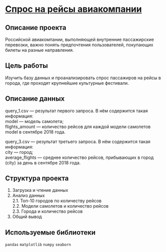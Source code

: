 # [Спрос на рейсы авиакомпании](https://github.com/IvanZhoglik/yandex-practicum-projects/blob/main/14_data_extraction/demand_for_airline_flights.ipynb)

## Описание проекта

Российской авиакомпании, выполняющей внутренние пассажирские перевозки, важно понять предпочтения пользователей, покупающих билеты на разные направления.

## Цель работы

Изучить базу данных и проанализировать спрос пассажиров на рейсы в города, где проходят крупнейшие культурные фестивали.

## Описание данных

query_1.csv — результат первого запроса. В нём содержится такая информация:
<br>model — модель самолета;
<br>flights_amount — количество рейсов для каждой модели самолетов model в сентябре 2018 года.

query_3.csv — результат третьего запроса. В нём содержится такая информация:
<br>city — город;
<br>average_flights — среднее количество рейсов, прибывающих в город (city) за день в сентябре 2018 года.

## Структура проекта

1.  Загрузка и чтение данных
2.  Анализ данных
<br>2.1.  Топ-10 городов по количеству рейсов
<br>2.2.  Модели самолетов и количество рейсов
<br>2.3.  Города и количество рейсов
3. Общий вывод

## Используемые библиотеки
`pandas` `matplotlib` `numpy` `seaborn`
